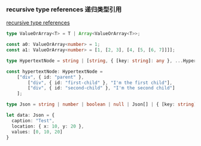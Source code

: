### recursive type references 递归类型引用
[recursive type references](https://github.com/microsoft/TypeScript/pull/33050)

```typescript
type ValueOrArray<T> = T | Array<ValueOrArray<T>>;

const a0: ValueOrArray<number> = 1;
const a1: ValueOrArray<number> = [1, [2, 3], [4, [5, [6, 7]]]];

type HypertextNode = string | [string, { [key: string]: any }, ...HypertextNode[]];

const hypertextNode: HypertextNode =
    ["div", { id: "parent" },
        ["div", { id: "first-child" }, "I'm the first child"],
        ["div", { id: "second-child" }, "I'm the second child"]
    ];

type Json = string | number | boolean | null | Json[] | { [key: string]: Json };

let data: Json = {
  caption: "Test",
  location: { x: 10, y: 20 },
  values: [0, 10, 20]
}
```
